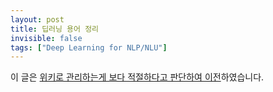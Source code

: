```yaml
---
layout: post
title: 딥러닝 용어 정리
invisible: false
tags: ["Deep Learning for NLP/NLU"]
---
```


이 글은 [위키로 관리하는게 보다 적절하다고 판단하여 이전](https://github.com/likejazz/likejazz.github.io/wiki/%EB%94%A5%EB%9F%AC%EB%8B%9D)하였습니다.